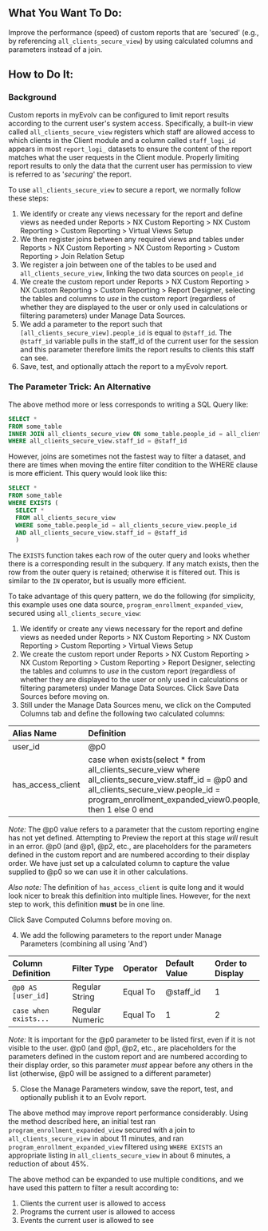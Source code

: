 ## What You Want To Do:
Improve the performance (speed) of custom reports that are 'secured' (e.g., by referencing `all_clients_secure_view`) by using calculated columns and parameters instead of a join.

## How to Do It:

### Background

Custom reports in myEvolv can be configured to limit report results according to the current user's system access. Specifically, a built-in view called `all_clients_secure_view` registers which staff are allowed access to which clients in the Client module and a column called `staff_logi_id` appears in most `report_logi_` datasets to ensure the content of the report matches what the user requests in the Client module. Properly limiting report results to only the data that the current user has permission to view is referred to as '*securing*' the report.

To use `all_clients_secure_view` to secure a report, we normally follow these steps:

1. We identify or create any views necessary for the report and define views as needed under Reports > NX Custom Reporting > NX Custom Reporting > Custom Reporting > Virtual Views Setup
2. We then register joins between any required views and tables under Reports > NX Custom Reporting > NX Custom Reporting > Custom Reporting > Join Relation Setup
3. We register a join between one of the tables to be used and `all_clients_secure_view`, linking the two data sources on `people_id`
4. We create the custom report under Reports > NX Custom Reporting > NX Custom Reporting > Custom Reporting > Report Designer, selecting the tables and columns to *use* in the custom report (regardless of whether they are displayed to the user or only used in calculations or filtering parameters) under Manage Data Sources.
5. We add a parameter to the report such that `[all_clients_secure_view].people_id` is equal to `@staff_id`. The `@staff_id` variable pulls in the staff_id of the current user for the session and this parameter therefore limits the report results to clients this staff can see.
6. Save, test, and optionally attach the report to a myEvolv report.

### The Parameter Trick: An Alternative

The above method more or less corresponds to writing a SQL Query like: 
```sql
SELECT *
FROM some_table
INNER JOIN all_clients_secure_view ON some_table.people_id = all_clients_secure_view.people_id
WHERE all_clients_secure_view.staff_id = @staff_id
```

However, joins are sometimes not the fastest way to filter a dataset, and there are times when moving the entire filter condition to the WHERE clause is more efficient. This query would look like this:

```sql
SELECT *
FROM some_table
WHERE EXISTS (
  SELECT *
  FROM all_clients_secure_view
  WHERE some_table.people_id = all_clients_secure_view.people_id
  AND all_clients_secure_view.staff_id = @staff_id
  )
```
The `EXISTS` function takes each row of the outer query and looks whether there is a corresponding result in the subquery. If any match exists, then the row from the outer query is retained; otherwise it is filtered out. This is similar to the `IN` operator, but is usually more efficient.

To take advantage of this query pattern, we do the following (for simplicity, this example uses one data source, `program_enrollment_expanded_view`, secured using `all_clients_secure_view`:

1. We identify or create any views necessary for the report and define views as needed under Reports > NX Custom Reporting > NX Custom Reporting > Custom Reporting > Virtual Views Setup
2. We create the custom report under Reports > NX Custom Reporting > NX Custom Reporting > Custom Reporting > Report Designer, selecting the tables and columns to *use* in the custom report (regardless of whether they are displayed to the user or only used in calculations or filtering parameters) under Manage Data Sources. Click Save Data Sources before moving on.
3. Still under the Manage Data Sources menu, we click on the Computed Columns tab and define the following two calculated columns:

  |Alias Name| Definition|
  |:---|:---|
  |user_id|@p0|
  |has_access_client|case when exists(select * from all_clients_secure_view where all_clients_secure_view.staff_id = @p0 and all_clients_secure_view.people_id = program_enrollment_expanded_view0.people_id) then 1 else 0 end|
  
  *Note:* The @p0 value refers to a parameter that the custom reporting engine has not yet defined. Attempting to Preview the report at this stage *will* result in an error. @p0 (and @p1, @p2, etc., are placeholders for the parameters defined in the custom report and are numbered according to their display order. We have just set up a calculated column to capture the value supplied to @p0 so we can use it in other calculations.
  
  *Also note:* The definition of `has_access_client` is quite long and it would look nicer to break this definition into multiple lines. However, for the next step to work, this definition **must** be in one line.
  
  Click Save Computed Columns before moving on.
  
  4. We add the following parameters to the report under Manage Parameters (combining all using 'And')

 |Column Definition| Filter Type| Operator| Default Value|Order to Display|
  |:---|:---|:---|:---|:---|
  |`@p0 AS [user_id]`|Regular String|Equal To| @staff_id|1|
  |`case when exists...`|Regular Numeric|Equal To|1|2|
  
  *Note:* It is important for the @p0 parameter to be listed first, even if it is not visible to the user. @p0 (and @p1, @p2, etc., are placeholders for the parameters defined in the custom report and are numbered according to their display order, so this parameter *must* appear before any others in the list (otherwise, @p0 will be assigned to a different parameter)
  
  5. Close the Manage Parameters window, save the report, test, and optionally publish it to an Evolv report.

The above method may improve report performance considerably. Using the method described here, an initial test ran `program_enrollment_expanded_view` secured with a join to `all_clients_secure_view` in about 11 minutes, and ran `program_enrollment_expanded_view` filtered using `WHERE EXISTS` an appropriate listing in `all_clients_secure_view` in about 6 minutes, a reduction of about 45%.

The above method can be expanded to use multiple conditions, and we have used this pattern to filter a result according to:
1. Clients the current user is allowed to access
2. Programs the current user is allowed to access
3. Events the current user is allowed to see
